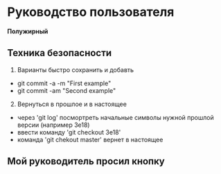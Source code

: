# Руководство пользователя

**Полужирный**

## Техника безопасности

1. Варианты быстро сохранить и добавть

- git commit -a -m "First example"
- git commit -am "Second example"

2. Вернуться в прошлое и в настоящее

- через 'git log' посмортреть начальные символы нужной прошлой версии (например 3e18)
- ввести команду 'git checkout 3e18'
- команда 'git chekout master' вернет в настоящее

## Мой руководитель просил кнопку